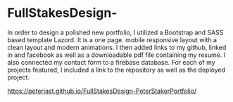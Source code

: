 # FullStakesDesign-
In order to design a polished new portfolio, I utilized a Bootstrap and SASS based template Lazord.
It is a one page. mobile responsive layout with a clean layout and modern animations.
I then added links to my github, linked in and facebook as well as a downloadable pdf file containing my resume. 
I also connected my contact form to a firebase database.
For each of my projects featured, I included a link to the repository as well as the deployed project.

https://peterjast.github.io/FullStakesDesign-PeterStakerPortfolio/

